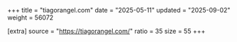 +++
title = "tiagorangel.com"
date = "2025-05-11"
updated = "2025-09-02"
weight = 56072

[extra]
source = "https://tiagorangel.com/"
ratio = 35
size = 55
+++
